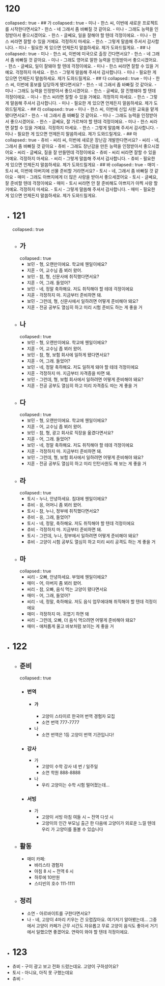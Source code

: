 # 120
collapsed:: true
	- ## 가
	  collapsed:: true
		- 미나 - 한스 씨, 이번에 새로운 프로젝트를 시작한다면서요?
		- 한스 - 네 그래서 좀 바빠질 것 같아요.
		- 미나 - 그래도 능력을 인정받아서 좋으시겠어요.
		- 한스 - 글쎄요, 일을 잘해야 할 텐데 걱정이에요.
		- 미나 - 한스 씨라면 잘할 수 있을 거예요. 걱정하지 마세요.
		- 한스 - 그렇게 말씀해 주셔서 감사합니다.
		- 미나 - 필요한 게 있으면 언제든지 말씀하세요. 제가 도와드릴게요.
	- ## 나
	  collapsed:: true
		- 미나 - 한스 씨, 이번에 미국으로 출장 간다면서요?
		- 한스 - 네 그래서 좀 바빠질 것 같아요.
		- 미나 - 그래도 영어로 말한 능력을 인정받아서 좋으시겠어요.
		- 한스 - 글쎄요, 일이 잘돼야 할 텐데 걱정이에요.
		- 미나 - 한스 씨라면 잘할 수 있을 거예요. 걱정하지 마세요.
		- 한스 - 그렇게 말씀해 주셔서 감사합니다.
		- 미나 - 필요한 게 있으면 언제든지 말씀하세요. 제가 도와드릴게요.
	- ## 다
	  collapsed:: true
		- 미나 - 한스 씨, 이번에 홍보를 담당하게 됐다면서요?
		- 한스 - 네 그래서 좀 바빠질 것 같아요.
		- 미나 - 그래도 능력을 인정받아서 좋으시겠어요.
		- 한스 - 글쎄요, 잘 진행돼야 할 텐데 걱정이에요.
		- 미나 - 한스 씨라면 잘할 수 있을 거예요. 걱정하지 마세요.
		- 한스 - 그렇게 말씀해 주셔서 감사합니다.
		- 미나 - 필요한 게 있으면 언제든지 말씀하세요. 제가 도와드릴게요.
	- ## 라
	  collapsed:: true
		- 미나 - 한스 씨, 이번에 신입 사원 교육을 맡게 됐다면서요?
		- 한스 - 네 그래서 좀 바빠질 것 같아요.
		- 미나 - 그래도 능력을 인정받아서 좋으시겠어요.
		- 한스 - 글쎄요, 잘 가르쳐야 할 텐데 걱정이에요.
		- 미나 - 한스 씨라면 잘할 수 있을 거예요. 걱정하지 마세요.
		- 한스 - 그렇게 말씀해 주셔서 감사합니다.
		- 미나 - 필요한 게 있으면 언제든지 말씀하세요. 제가 도와드릴게요.
	- ## 마
	  collapsed:: true
		- 츄비 - 씨리 씨, 이번에 새로운 장난감 개발한다면서요?
		- 씨리 - 네, 그래서 좀 바빠질 것 같아요
		- 츄비 - 그래도 장난감을 만든 능력을 인정받아서 좋으시겠어요
		- 씨리 - 글쎄요, 질을 잘 만들텐데 걱정이에요
		- 츄비 - 씨리 씨라면 잘할 수 있을 거예요. 걱정하지 마세요.
		- 씨리 - 그렇게 말씀해 주셔서 감사합니다.
		- 츄비 - 필요한 게 있으면 언제든지 말씀하세요. 제가 도와드릴게요
	- ## 바
	  collapsed:: true
		- 매미 - 토시 씨, 이번에 아버지에 선물 준비할 거라면서요?
		- 토시 - 네, 그래서 좀 바빠질 것 같아요
		- 매미 - 그래도 아쁘지에게 더 많은 사랑을 받아서 좋으세겠어요
		- 토시 - 글쎄요, 잘 준비할 텐데 걱정이에요
		- 매미 - 토시 씨라면 안 잘 준비해도 아쁘지가 아찍 사랑 할 거예요. 걱정하지 마세요.
		- 토시 - 그렇게 말씀해 주셔서 감사합니다.
		- 매미 - 필요한 게 있으면 언제든지 말씀하세요. 제가 도와드릴게요.
- # 121
  collapsed:: true
	- ## 가
	  collapsed:: true
		- 보민 - 형, 오랜만이에요. 학교에 웬일이에요?
		- 지훈 - 어, 교수님 좁 뵈러 왔어.
		- 보민 - 참, 형, 신문사에 취직했다면서요?
		- 지훈 - 어, 그래. 들었어?
		- 보민 - 네, 정말 축하해요. 저도 취직해야 할 테데 걱정이에요
		- 지훈 - 걱정하지 마.  지금부터 준비하면 돼.
		- 보민 - 그런데, 형, 신문사에서 일하려면 어떻게 준비해야 돼요?
		- 지훈 - 전공 공부도 열심히 하고 미리 시험 준비도 하는 게 좋을 거
	- ## 나
	  collapsed:: true
		- 보민 - 형, 오랜만이에요. 학교에 웬일이에요?
		- 지훈 - 어, 교수님 좁 뵈러 왔어.
		- 보민 - 참, 형, 보험 회사에 일하게 됐다면서요?
		- 지훈 - 어, 그래. 들었어?
		- 보민 - 네, 정말 축하해요. 저도 일하게 돼야 할 테데 걱정이에요
		- 지훈 - 걱정하지 마.  지금부터 자격증을 따면 돼.
		- 보민 - 그런데, 형, 보험 회사에서 일하려면 어떻게 준비해야 돼요?
		- 지훈 - 전공 공부도 열심히 하고 미리 자격증도 따는 게 좋을 거
	- ## 다
	  collapsed:: true
		- 보민 - 형, 오랜만이에요. 학교에 웬일이에요?
		- 지훈 - 어, 교수님 좁 뵈러 왔어.
		- 보민 - 참, 형, 광고 회사로 직장을 옮겼다면서요?
		- 지훈 - 어, 그래. 들었어?
		- 보민 - 네, 정말 축하해요. 저도 취직해야 할 테데 걱정이에요
		- 지훈 - 걱정하지 마.  지금부터 준비하면 돼.
		- 보민 - 그런데, 형, 보험 회사에서 일하려면 어떻게 준비해야 돼요?
		- 지훈 - 전공 공부도 열심히 하고 미리 인턴사원도 해 보는 게 좋을 거
	- ## 라
	  collapsed:: true
		- 토시 - 누나, 안녕하세요. 침대에 웬일이에요?
		- 츄비 - 응, 어머니 좀 뵈러 왔어.
		- 토시 - 참, 누나, 정부에 취직했다면서요?
		- 츄비 - 응, 그래, 들었어?
		- 토시 - 네, 정말, 축하해요. 저도 취직해야 할 텐데 걱정이에요
		- 츄비 - 걱정하지 마. 지금부터 준비하면 돼.
		- 토시 - 그런데, 누나, 정부에서 일하려면 어떻게 준비해야 돼요?
		- 츄비 - 고양이 시험 공부도 열심히 하고 미리 씨리 공격도 하는 게 좋을 거
	- ## 마
	  collapsed:: true
		- 씨리 - 오빠, 안녕하세요. 부엌에 웬일이에요?
		- 매미 - 어, 아버지 좀 뵈러 왔어.
		- 씨리 - 참, 오빠,  음식 먹는 고양이 됐다면서요
		- 매미 - 어, 그래, 들었어?
		- 씨리 - 네, 정말, 축하해요. 저도 음식 업무에대해 취직해야 할 텐데 걱정이에요
		- 매미 - 걱정하지 마. 귀엽기 하면 돼
		- 씨리 - 그런데, 오빠, 더 음식 먹으려면 어떻게 준비해야 돼요?
		- 매미 - 애처롭게 울고 바보처럼 보이는 게 좋을 거
- # 122
	- ## 준비
	  collapsed:: true
		- ### 번역
			- #### 가
				- 고양이 스타이르 한국어 번역 경험자 모집
				- 소연 번역 777-7777
			- 나
				- 소연 번역은 1등 고양이 번역 기관입니다!
		- ### 강사
			- 가
				- 고양이 수학 강사 네 번 / 일주일
				- 소연 학원 888-8888
			- 나
				- 우리 고양이는 수학 시험 떨어졌는데...
		- ### 서빙
			- 가
				- 고양이 서빙 아침 여들 시 ~ 전역 다섯 시
				- 고양이의 인간 부모님 출근 한 다음에 고양이가 외로운 느낄 텐데 우리 가 고양이를 돌볼 수 있습니다
	- ## 활동
		- 매미 카페:
			- 바리스타 경험자
			- 아침 8 시 ~ 전역 6 시
			- 하루에 10만원
			- 스티빈의 호수 111-1111
	- ## 정리
		- 소연 - 아르바이트를 구한다면서요?
		- 나 - 네,  고양이 4마리 키우는 건 오렵잖아요. 여기저기 알아봤는데... 그중에서 고양이 카페가 근무 시간도 자유롭고 무료 고양이 음식도 좋아서 거기에서 일했으면 좋겠어요. 연락이 와야 할 텐데 걱정이에요.
- # 123
- 츄비 - 구이 광고 보고 전화 드렸는데요. 고양이 구하셨어요?
- 토시 - 아니요, 아직 못 구했는데요
- 츄비 -